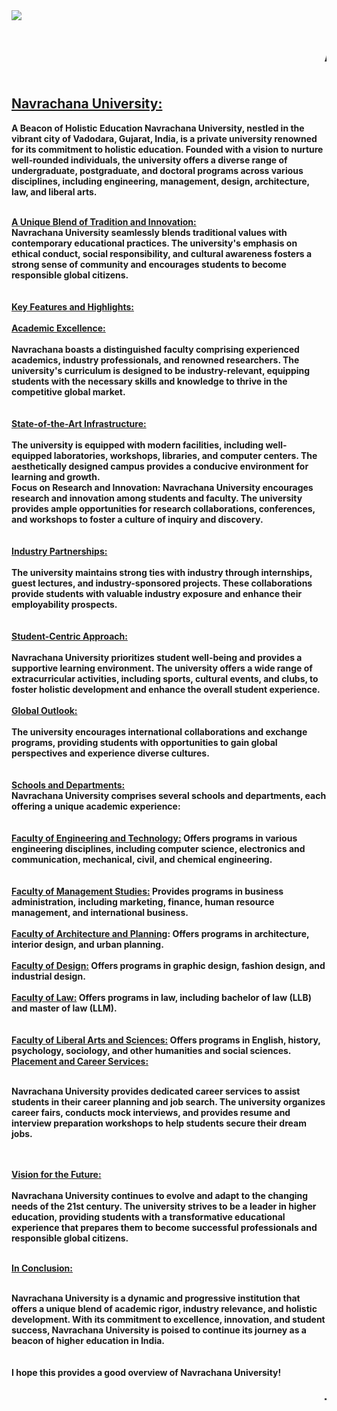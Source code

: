 
<html lang="en">
<head>
    <meta charset="UTF-8">
    <meta name="viewport" content="width=device-width, initial-scale=1.0">
    <title>About Us</title>
</head>
<body>
    <b>
        <img src="https://encrypted-tbn0.gstatic.com/images?q=tbn:ANd9GcTzwK3F3EHgv4FEvMrjNn8iWyD6HObwcKdzcg&s">
        <marquee><h1>About Us</h1></marquee>
        

<h2><u>Navrachana University:<br></h2></u>
A Beacon of Holistic Education
Navrachana University, nestled in the vibrant city of Vadodara, Gujarat, India, is a private university renowned for its commitment to holistic education. Founded with a vision to nurture well-rounded individuals, the university offers a diverse range of undergraduate, postgraduate, and doctoral programs across various disciplines, including engineering, management, design, architecture, law, and liberal arts.
<br><br> 

<u>A Unique Blend of Tradition and Innovation:</u>
<br>
Navrachana University seamlessly blends traditional values with contemporary educational practices. The university's emphasis on ethical conduct, social responsibility, and cultural awareness fosters a strong sense of community and encourages students to become responsible global citizens.   
<br><br>
<u>Key Features and Highlights:</u>
<br><br>
<u>Academic Excellence:</u>
<br><br>
 Navrachana boasts a distinguished faculty comprising experienced academics, industry professionals, and renowned researchers. The university's curriculum is designed to be industry-relevant, equipping students with the necessary skills and knowledge to thrive in the competitive global market.   
 <br><br>
<u>State-of-the-Art Infrastructure:</u>
<br><br>
The university is equipped with modern facilities, including well-equipped laboratories, workshops, libraries, and computer centers. The aesthetically designed campus provides a conducive environment for learning and growth.   
Focus on Research and Innovation: Navrachana University encourages research and innovation among students and faculty. The university provides ample opportunities for research collaborations, conferences, and workshops to foster a culture of inquiry and discovery.
<br><br>   
<u>Industry Partnerships:</u>
<br><br>
 The university maintains strong ties with industry through internships, guest lectures, and industry-sponsored projects. These collaborations provide students with valuable industry exposure and enhance their employability prospects.
 <br><br>   
<u>Student-Centric Approach: </u>
<br><br>
Navrachana University prioritizes student well-being and provides a supportive learning environment. The university offers a wide range of extracurricular activities, including sports, cultural events, and clubs, to foster holistic development and enhance the overall student experience.   <br><br>
<u>Global Outlook: </u>
<br><br>
The university encourages international collaborations and exchange programs, providing students with opportunities to gain global perspectives and experience diverse cultures.   
<br><br>
<u>Schools and Departments:</u>
<br>
Navrachana University comprises several schools and departments, each offering a unique academic experience: 
<br>  
<br>
<u>Faculty of Engineering and Technology:</u> Offers programs in various engineering disciplines, including computer science, electronics and communication, mechanical, civil, and chemical engineering.
<br>   
<br>
<u>Faculty of Management Studies:</u> Provides programs in business administration, including marketing, finance, human resource management, and international business.
<br><br>
<u>Faculty of Architecture and Planning</u>: Offers programs in architecture, interior design, and urban planning. 
<br><br>
<u>Faculty of Design:</u> Offers programs in graphic design, fashion design, and industrial design.
<br><br>
<u>Faculty of Law:</u> Offers programs in law, including bachelor of law (LLB) and master of law (LLM).   
<br><br>
<u>Faculty of Liberal Arts and Sciences:</u> Offers programs in English, history, psychology, sociology, and other humanities and social sciences.
<u>Placement and Career Services:</u>
<br><br>

Navrachana University provides dedicated career services to assist students in their career planning and job search. The university organizes career fairs, conducts mock interviews, and provides resume and interview preparation workshops to help students secure their dream jobs.   
<br><br>

<u>Vision for the Future:</u>
<br><br>
Navrachana University continues to evolve and adapt to the changing needs of the 21st century. The university strives to be a leader in higher education, providing students with a transformative educational experience that prepares them to become successful professionals and responsible global citizens.
<br><br>

<u>In Conclusion:</u>
<br><br>

Navrachana University is a dynamic and progressive institution that offers a unique blend of academic rigor, industry relevance, and holistic development. With its commitment to excellence, innovation, and student success, Navrachana University is poised to continue its journey as a beacon of higher education in India.   
<br>
<br>
I hope this provides a good overview of Navrachana University!
<h2><marquee>Thank You</h2></marquee>
    </b>
    
</body>
</html>
